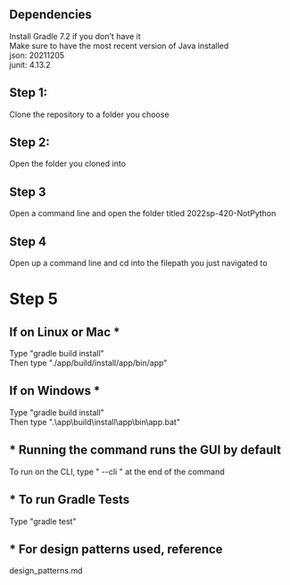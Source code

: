 ## Dependencies
Install Gradle 7.2 if you don't have it<br>
Make sure to have the most recent version of Java installed<br>
json: 20211205<br>
junit: 4.13.2<br>

## Step 1:
Clone the repository to a folder you choose

## Step 2:
Open the folder you cloned into

## Step 3
Open a command line and open the folder titled 2022sp-420-NotPython

## Step 4
Open up a command line and cd into the filepath you just navigated to

# Step 5
## If on Linux or Mac *
Type "gradle build install"<br>
Then type "./app/build/install/app/bin/app" <br>

## If on Windows *
Type "gradle build install" <br>
Then type ".\app\build\install\app\bin\app.bat" <br>

## * Running the command runs the GUI by default
To run on the CLI, type " --cli " at the end of the command

## * To run Gradle Tests
Type "gradle test"

## * For design patterns used, reference 
design_patterns.md
